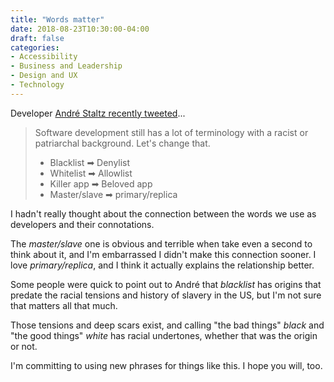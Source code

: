 ```yaml
---
title: "Words matter"
date: 2018-08-23T10:30:00-04:00
draft: false
categories:
- Accessibility
- Business and Leadership
- Design and UX
- Technology
---
```


Developer [André Staltz recently tweeted](https://twitter.com/andrestaltz/status/1030200563802230786)...

> Software development still has a lot of terminology with a racist or patriarchal background. Let's change that.
>
> - Blacklist ➡ Denylist
> - Whitelist ➡ Allowlist
> - Killer app ➡ Beloved app
> - Master/slave ➡ primary/replica

I hadn't really thought about the connection between the words we use as developers and their connotations.

The *master/slave* one is obvious and terrible when take even a second to think about it, and I'm embarrassed I didn't make this connection sooner. I love *primary/replica*, and I think it actually explains the relationship better.

Some people were quick to point out to André that *blacklist* has origins that predate the racial tensions and history of slavery in the US, but I'm not sure that matters all that much.

Those tensions and deep scars exist, and calling "the bad things" *black* and "the good things" *white* has racial undertones, whether that was the origin or not.

I'm committing to using new phrases for things like this. I hope you will, too.